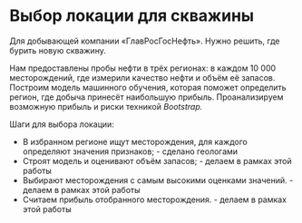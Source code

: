 # Выбор локации для скважины

Для добывающей компании «ГлавРосГосНефть». Нужно решить, где бурить новую скважину.

Нам предоставлены пробы нефти в трёх регионах: в каждом 10 000 месторождений, где измерили качество нефти и объём её запасов. Построим модель машинного обучения, которая поможет определить регион, где добыча принесёт наибольшую прибыль. Проанализируем возможную прибыль и риски техникой *Bootstrap.*

Шаги для выбора локации:

- В избранном регионе ищут месторождения, для каждого определяют значения признаков; - сделано геологами
- Строят модель и оценивают объём запасов; - делаем в рамках этой работы
- Выбирают месторождения с самым высокими оценками значений. - делаем в рамках этой работы
- Считаем прибыль отобранного месторождения. - делаем в рамках этой работы
